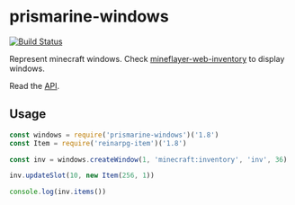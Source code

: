 # prismarine-windows

[![Build Status](https://github.com/PrismarineJS/prismarine-windows/workflows/CI/badge.svg)](https://github.com/PrismarineJS/prismarine-windows/actions?query=workflow%3A%22CI%22)

Represent minecraft windows. Check [mineflayer-web-inventory](https://github.com/ImHarvol/mineflayer-web-inventory) to display windows.

Read the [API](API.md).

## Usage

```js
const windows = require('prismarine-windows')('1.8')
const Item = require('reinarpg-item')('1.8')

const inv = windows.createWindow(1, 'minecraft:inventory', 'inv', 36)

inv.updateSlot(10, new Item(256, 1))

console.log(inv.items())

```
